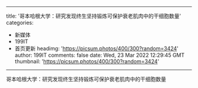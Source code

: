 
---
title: '哥本哈根大学：研究发现终生坚持锻炼可保护衰老肌肉中的干细胞数量'
categories: 
 - 新媒体
 - 199IT
 - 首页更新
headimg: 'https://picsum.photos/400/300?random=3424'
author: 199IT
comments: false
date: Wed, 23 Mar 2022 12:29:45 GMT
thumbnail: 'https://picsum.photos/400/300?random=3424'
---

<div>   
哥本哈根大学：研究发现终生坚持锻炼可保护衰老肌肉中的干细胞数量  
</div>
            